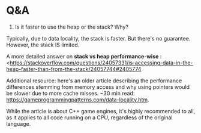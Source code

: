 # Q&A

1. Is it faster to use the heap or the stack? Why?

Typically, due to data locality, the stack is faster. But there's no guarantee. However, the stack IS limited.

A more detailed answer on **stack vs heap performance-wise** : <https://stackoverflow.com/questions/24057331/is-accessing-data-in-the-heap-faster-than-from-the-stack/24057744#2405774

Additional resource: here's an older article describing the performance differences stemming from memory access and why using pointers would be slower due to more cache misses. ~30 min read: <https://gameprogrammingpatterns.com/data-locality.htm>.

While the article is about C++ game engines, it's highly recommended to all, as it applies to all code running on a CPU, regardless of the original language.
